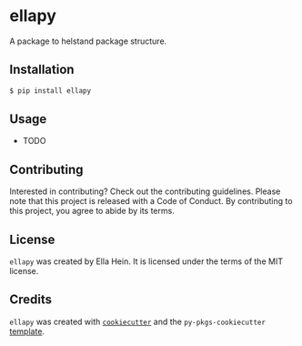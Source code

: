 # ellapy

A package to helstand package structure.

## Installation

```bash
$ pip install ellapy
```

## Usage

- TODO

## Contributing

Interested in contributing? Check out the contributing guidelines. Please note that this project is released with a Code of Conduct. By contributing to this project, you agree to abide by its terms.

## License

`ellapy` was created by Ella Hein. It is licensed under the terms of the MIT license.

## Credits

`ellapy` was created with [`cookiecutter`](https://cookiecutter.readthedocs.io/en/latest/) and the `py-pkgs-cookiecutter` [template](https://github.com/py-pkgs/py-pkgs-cookiecutter).
